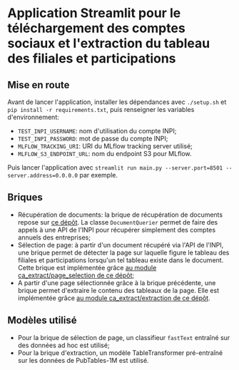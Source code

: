 # Application Streamlit pour le téléchargement des comptes sociaux et l'extraction du tableau des filiales et participations

## Mise en route

Avant de lancer l'application, installer les dépendances avec `./setup.sh` et `pip install -r requirements.txt`, puis renseigner les variables d'environnement:

- `TEST_INPI_USERNAME`: nom d'utilisation du compte INPI;
- `TEST_INPI_PASSWORD`: mot de passe du compte INPI;
- `MLFLOW_TRACKING_URI`: URI du MLflow tracking server utilisé;
- `MLFLOW_S3_ENDPOINT_URL`: nom du endpoint S3 pour MLflow.

Puis lancer l'application avec `streamlit run main.py --server.port=8501 --server.address=0.0.0.0` par exemple.

## Briques

- Récupération de documents: la brique de récupération de documents repose sur [ce dépôt](https://github.com/InseeFrLab/ca-document-querier/). La classe `DocumentQuerier` permet de faire des appels à une API de l'INPI pour récupérer simplement des comptes annuels des entreprises;
- Sélection de page: à partir d'un document récupéré via l'API de l'INPI, une brique permet de détecter la page sur laquelle figure le tableau des filiales et 
participations lorsqu'un tel tableau existe dans le document. Cette brique est implémentée grâce [au module ca_extract/page_selection de ce dépôt](https://github.com/InseeFrLab/extraction-comptes-sociaux/tree/19eb0a18c204ffe96df9440e07359694e4f086ac);
- A partir d'une page sélectionnée grâce à la brique précédente, une brique permet d'extraire le contenu des tableaux de la page. Elle est implémentée grâce 
[au module ca_extract/extraction de ce dépôt](https://github.com/InseeFrLab/extraction-comptes-sociaux/tree/19eb0a18c204ffe96df9440e07359694e4f086ac).

## Modèles utilisé

- Pour la brique de sélection de page, un classifieur `fastText` entraîné sur des données ad hoc est utilisé;
- Pour la brique d'extraction, un modèle TableTransformer pré-entraîné sur les données de PubTables-1M est utilisé.
